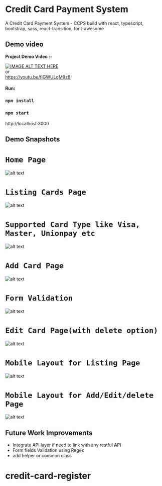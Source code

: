 # Credit Card Payment System

A Credit Card Payment System - CCPS build with react, typescript, bootstrap, sass, react-transition, font-awesome

## Demo video


**Project Demo Video :-**

[![IMAGE ALT TEXT HERE](https://img.youtube.com/vi/fjGWULgM9z8/0.jpg)](https://youtu.be/fjGWULgM9z8) \
or\
https://youtu.be/fjGWULgM9z8

#### Run:

### `npm install`

### `npm start`

http://localhost:3000

## Demo Snapshots

# `Home Page`

![alt text](snapshot1.png)

# `Listing Cards Page`

![alt text](snapshot2.png)

# `Supported Card Type like Visa, Master, Unionpay etc`

![alt text](snapshot2_1.png)

# `Add Card Page`

![alt text](snapshot3.png)

# `Form Validation`

![alt text](snapshot4.png)

# `Edit Card Page(with delete option)`

![alt text](snapshot5.png)

# `Mobile Layout for Listing Page`

![alt text](mobile_snap1.png)

# `Mobile Layout for Add/Edit/delete Page`

![alt text](mobile_snap2.png)

## Future Work Improvements

- Integrate API layer if need to link with any restful API
- Form fields Validation using Regex
- add helper or common class
# credit-card-register
